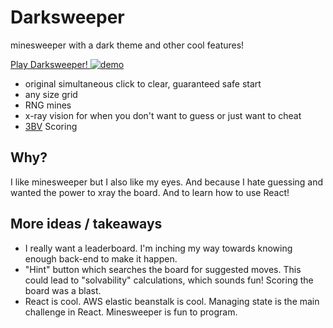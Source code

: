 # Darksweeper
minesweeper with a dark theme and other cool features!

[Play Darksweeper!
![demo](https://i.gyazo.com/5f357692c2dae9806ea7e882a867847c.png)
](http://darksweeper.com)



- original simultaneous click to clear, guaranteed safe start
- any size grid
- RNG mines
- x-ray vision for when you don't want to guess or just want to cheat
- [3BV](http://www.minesweeper.info/wiki/3BV) Scoring

## Why?
I like minesweeper but I also like my eyes. And because I hate guessing and
wanted the power to xray the board. And to learn how to use React!

## More ideas / takeaways
- I really want a leaderboard. I'm inching my way towards knowing enough
back-end to make it happen.
- "Hint" button which searches the board for suggested moves. This could lead
to "solvability" calculations, which sounds fun! Scoring the board was a blast.
- React is cool. AWS elastic beanstalk is cool. Managing state is the main
challenge in React. Minesweeper is fun to program.